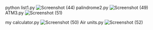 python list1.py
![Screenshot (44)](https://github.com/HomaYaghuobian/class_python/assets/140716080/5d107215-27b7-425f-afb4-2bd672556ecb)
palindrome2.py
![Screenshot (49)](https://github.com/HomaYaghuobian/class_python/assets/140716080/a82e0308-cd8d-4d89-9817-683de4894189)
ATM3.py
![Screenshot (51)](https://github.com/HomaYaghuobian/class_python/assets/140716080/fa5b6a65-c5bc-4620-bc3e-975bdaf51084)


my calculator.py
![Screenshot (50)](https://github.com/HomaYaghuobian/class_python/assets/140716080/ed91c3b5-2c3b-4c6c-8e5b-4f905b159a14)
Air units.py
![Screenshot (52)](https://github.com/HomaYaghuobian/class_python/assets/140716080/04910a7a-5499-42c0-bae4-e70ab67ad574)

